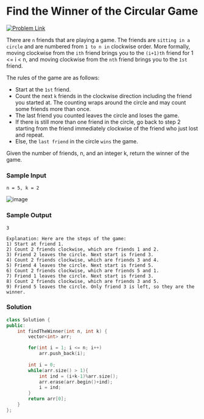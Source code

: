 # Find the Winner of the Circular Game

[![Problem Link](https://img.shields.io/badge/-LeetCode-FFA116?style=for-the-badge&logo=LeetCode&logoColor=black)](https://leetcode.com/problems/find-the-winner-of-the-circular-game/description/)

There are `n` friends that are playing a game. The friends are `sitting in a circle` and are numbered 
from `1 to n in` clockwise order. More formally, moving clockwise from the `ith` friend brings you to the `(i+1)th` friend 
for 1 <= i < n, and moving clockwise from the `nth` friend brings you to the `1st` friend.

The rules of the game are as follows:

- Start at the `1st` friend.
- Count the next `k` friends in the clockwise direction including the friend you started at.
  The counting wraps around the circle and may count some friends more than once.
- The last friend you counted leaves the circle and loses the game.
- If there is still more than one friend in the circle, go back to step 2 starting from the friend
immediately clockwise of the friend who just lost and repeat.
- Else, the `last friend` in the circle `wins` the game.
  
Given the number of friends, n, and an integer k, return the winner of the game.

### Sample Input
```
n = 5, k = 2
```
![image](https://github.com/Harshu05x/ReviseWithArsh-6Companies30Days-Challenge/assets/96901785/4d659dfd-13e2-4234-9462-0956913edae0)

### Sample Output
```
3

Explanation: Here are the steps of the game:
1) Start at friend 1.
2) Count 2 friends clockwise, which are friends 1 and 2.
3) Friend 2 leaves the circle. Next start is friend 3.
4) Count 2 friends clockwise, which are friends 3 and 4.
5) Friend 4 leaves the circle. Next start is friend 5.
6) Count 2 friends clockwise, which are friends 5 and 1.
7) Friend 1 leaves the circle. Next start is friend 3.
8) Count 2 friends clockwise, which are friends 3 and 5.
9) Friend 5 leaves the circle. Only friend 3 is left, so they are the winner.
```

### Solution
```cpp
class Solution {
public:
    int findTheWinner(int n, int k) {
        vector<int> arr;

        for(int i = 1; i <= n; i++)
            arr.push_back(i);
        
        int i = 0;
        while(arr.size() > 1){
            int ind = (i+k-1)%arr.size();
            arr.erase(arr.begin()+ind);
            i = ind;
        }
        return arr[0];
    }
};
```
